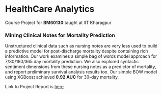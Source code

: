 # HealthCare Analytics
Course Project for **BM60130** taught at IIT Kharagpur

### Mining Clinical Notes for Mortality Prediction

Unstructured clinical data such as nursing notes
are very less used to build a predictive model for
post-discharge mortality despite containing rich
information. Our work examines a simple bag of
words model approach for 7/30/180/365 day mortality prediction. We also explored syntactic sentiment dimensions from these nursing notes as
a predictor of mortality, and report preliminary
survival analysis results too. Our simple BOW model
using XGBoost achieved **0.92 AUC** for 30-day
mortality.


Link to Project Report is [here](https://github.com/vntkumar8/clinical-notes-mining/raw/master/report/note-mining-report.pdf)
